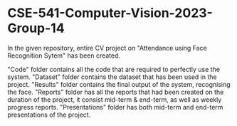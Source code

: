 # CSE-541-Computer-Vision-2023-Group-14

In the given repository, entire CV project on "Attendance using Face Recognition Sytem" has been created.

"Code" folder contains all the code that are required to perfectly use the system.
"Dataset" folder contains the dataset that has been used in the project.
"Results" folder contains the final output of the system, recognising the face.
"Reports" folder has all the reports that had been created on the duration of the project, it consist mid-term & end-term, as well as weekly progress reports.
"Presentations" folder has both mid-term and end-term presentations of the project.
